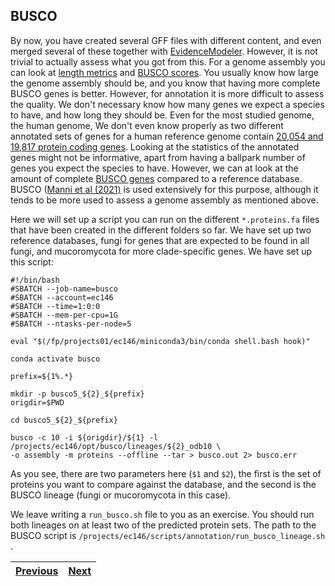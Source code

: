 ## BUSCO

By now, you have created several GFF files with different content, and even merged several of these together with [EvidenceModeler](04_evm.md). However, it is not trivial to actually assess what you got from this. For a genome assembly you can look at [length metrics](https://github.com/ebp-nor/genome-assembly-workshop-2023/blob/main/06_gfastats.md) and [BUSCO scores](https://github.com/ebp-nor/genome-assembly-workshop-2023/blob/main/07_BUSCO.md). You usually know how large the genome assembly should be, and you know that having more complete BUSCO genes is better. However, for annotation it is more difficult to assess the quality. We don't necessary know how many genes we expect a species to have, and how long they should be. Even for the most studied genome, the human genome, We don't even know properly as two different annotated sets of genes for a human reference genome contain [20,054 and 19,817 protein coding genes](https://genomebiology.biomedcentral.com/articles/10.1186/s13059-018-1590-2). Looking at the statistics of the annotated genes might not be informative, apart from having a ballpark number of genes you expect the species to have. However, we can at look at the amount of complete [BUSCO genes](https://busco.ezlab.org/) compared to a reference database. BUSCO ([Manni et al (2021)](https://currentprotocols.onlinelibrary.wiley.com/doi/full/10.1002/cpz1.323) is used extensively for this purpose, although it tends to be more used to assess a genome assembly as mentioned above. 

Here we will set up a script you can run on the different `*.proteins.fa` files that have been created in the different folders so far. We have set up two reference databases, fungi for genes that are expected to be found in all fungi, and mucoromycota for more clade-specific genes. We have set up this script:
```
#!/bin/bash
#SBATCH --job-name=busco
#SBATCH --account=ec146
#SBATCH --time=1:0:0
#SBATCH --mem-per-cpu=1G
#SBATCH --ntasks-per-node=5

eval "$(/fp/projects01/ec146/miniconda3/bin/conda shell.bash hook)" 

conda activate busco

prefix=${1%.*}

mkdir -p busco5_${2}_${prefix}
origdir=$PWD

cd busco5_${2}_${prefix}

busco -c 10 -i ${origdir}/${1} -l /projects/ec146/opt/busco/lineages/${2}_odb10 \
-o assembly -m proteins --offline --tar > busco.out 2> busco.err
```

As you see, there are two parameters here (`$1` and `$2`), the first is the set of proteins you want to compare against the database, and the second is the BUSCO lineage (fungi or mucoromycota in this case). 

We leave writing a `run_busco.sh` file to you as an exercise. You should run both lineages on at least two of the predicted protein sets. The path to the BUSCO script is `/projects/ec146/scripts/annotation/run_busco_lineage.sh` . 

|[Previous](https://github.com/ebp-nor/genome_annotation_comparative_genomics_part1/blob/main/04_evm.md)|[Next](https://github.com/ebp-nor/genome_annotation_comparative_genomics_part1/blob/main/06_filtering.md)|
|---|---|
